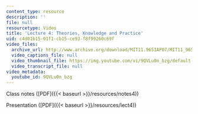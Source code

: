 ```yaml
---
content_type: resource
description: ''
file: null
resourcetype: Video
title: 'Lecture 4: Theories, Knowledge and Practice'
uid: c4d01b15-01f1-cb15-ce93-f8f99260c69f
video_files:
  archive_url: http://www.archive.org/download/MIT11.965IAP07/MIT11_965IAP07lec04_220k.mp4
  video_captions_file: null
  video_thumbnail_file: https://img.youtube.com/vi/9QVLu0n_bzg/default.jpg
  video_transcript_file: null
video_metadata:
  youtube_id: 9QVLu0n_bzg
---
```


Class notes ([PDF]({{< baseurl >}}/resources/notes4))

Presentation ([PDF]({{< baseurl >}}/resources/lect4))